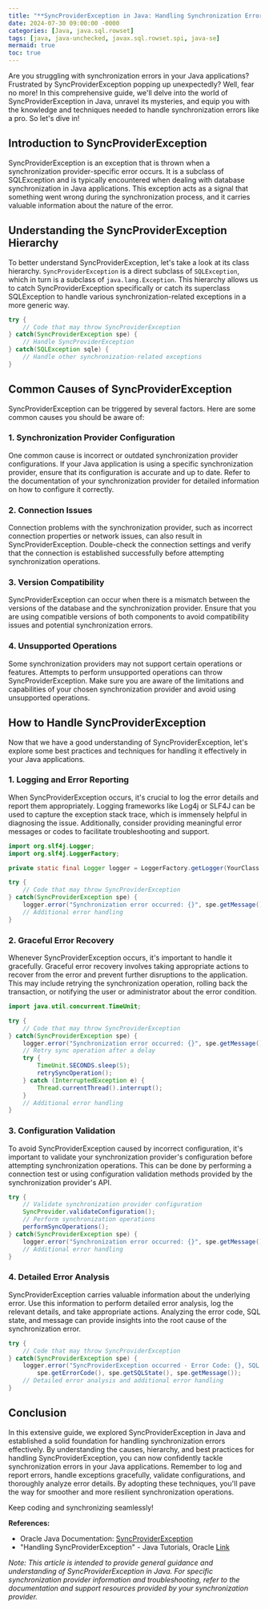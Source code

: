 ```yaml
---
title: "**SyncProviderException in Java: Handling Synchronization Errors Like a Pro**"
date: 2024-07-30 09:00:00 -0000
categories: [Java, java.sql.rowset]
tags: [java, java-unchecked, javax.sql.rowset.spi, java-se]
mermaid: true
toc: true
---
```



Are you struggling with synchronization errors in your Java applications? Frustrated by SyncProviderException popping up unexpectedly? Well, fear no more! In this comprehensive guide, we'll delve into the world of SyncProviderException in Java, unravel its mysteries, and equip you with the knowledge and techniques needed to handle synchronization errors like a pro. So let's dive in!

## Introduction to SyncProviderException

SyncProviderException is an exception that is thrown when a synchronization provider-specific error occurs. It is a subclass of SQLException and is typically encountered when dealing with database synchronization in Java applications. This exception acts as a signal that something went wrong during the synchronization process, and it carries valuable information about the nature of the error.

## Understanding the SyncProviderException Hierarchy

To better understand SyncProviderException, let's take a look at its class hierarchy. `SyncProviderException` is a direct subclass of `SQLException`, which in turn is a subclass of `java.lang.Exception`. This hierarchy allows us to catch SyncProviderException specifically or catch its superclass SQLException to handle various synchronization-related exceptions in a more generic way.

```java
try {
    // Code that may throw SyncProviderException
} catch(SyncProviderException spe) {
    // Handle SyncProviderException
} catch(SQLException sqle) {
    // Handle other synchronization-related exceptions
}
```

## Common Causes of SyncProviderException
SyncProviderException can be triggered by several factors. Here are some common causes you should be aware of:

### 1. Synchronization Provider Configuration
One common cause is incorrect or outdated synchronization provider configurations. If your Java application is using a specific synchronization provider, ensure that its configuration is accurate and up to date. Refer to the documentation of your synchronization provider for detailed information on how to configure it correctly.

### 2. Connection Issues
Connection problems with the synchronization provider, such as incorrect connection properties or network issues, can also result in SyncProviderException. Double-check the connection settings and verify that the connection is established successfully before attempting synchronization operations.

### 3. Version Compatibility
SyncProviderException can occur when there is a mismatch between the versions of the database and the synchronization provider. Ensure that you are using compatible versions of both components to avoid compatibility issues and potential synchronization errors.

### 4. Unsupported Operations
Some synchronization providers may not support certain operations or features. Attempts to perform unsupported operations can throw SyncProviderException. Make sure you are aware of the limitations and capabilities of your chosen synchronization provider and avoid using unsupported operations.

## How to Handle SyncProviderException

Now that we have a good understanding of SyncProviderException, let's explore some best practices and techniques for handling it effectively in your Java applications.

### 1. Logging and Error Reporting
When SyncProviderException occurs, it's crucial to log the error details and report them appropriately. Logging frameworks like Log4j or SLF4J can be used to capture the exception stack trace, which is immensely helpful in diagnosing the issue. Additionally, consider providing meaningful error messages or codes to facilitate troubleshooting and support.

```java
import org.slf4j.Logger;
import org.slf4j.LoggerFactory;

private static final Logger logger = LoggerFactory.getLogger(YourClass.class);

try {
    // Code that may throw SyncProviderException
} catch(SyncProviderException spe) {
    logger.error("Synchronization error occurred: {}", spe.getMessage());
    // Additional error handling
}
```

### 2. Graceful Error Recovery
Whenever SyncProviderException occurs, it's important to handle it gracefully. Graceful error recovery involves taking appropriate actions to recover from the error and prevent further disruptions to the application. This may include retrying the synchronization operation, rolling back the transaction, or notifying the user or administrator about the error condition.

```java
import java.util.concurrent.TimeUnit;

try {
    // Code that may throw SyncProviderException
} catch(SyncProviderException spe) {
    logger.error("Synchronization error occurred: {}", spe.getMessage());
    // Retry sync operation after a delay
    try {
        TimeUnit.SECONDS.sleep(5);
        retrySyncOperation();
    } catch (InterruptedException e) {
        Thread.currentThread().interrupt();
    }
    // Additional error handling
}
```

### 3. Configuration Validation
To avoid SyncProviderException caused by incorrect configuration, it's important to validate your synchronization provider's configuration before attempting synchronization operations. This can be done by performing a connection test or using configuration validation methods provided by the synchronization provider's API.

```java
try {
    // Validate synchronization provider configuration
    SyncProvider.validateConfiguration();
    // Perform synchronization operations
    performSyncOperations();
} catch(SyncProviderException spe) {
    logger.error("Synchronization error occurred: {}", spe.getMessage());
    // Additional error handling
}
```

### 4. Detailed Error Analysis
SyncProviderException carries valuable information about the underlying error. Use this information to perform detailed error analysis, log the relevant details, and take appropriate actions. Analyzing the error code, SQL state, and message can provide insights into the root cause of the synchronization error.

```java
try {
    // Code that may throw SyncProviderException
} catch(SyncProviderException spe) {
    logger.error("SyncProviderException occurred - Error Code: {}, SQL State: {}, Message: {}", 
        spe.getErrorCode(), spe.getSQLState(), spe.getMessage());
    // Detailed error analysis and additional error handling
}
```

## Conclusion

In this extensive guide, we explored SyncProviderException in Java and established a solid foundation for handling synchronization errors effectively. By understanding the causes, hierarchy, and best practices for handling SyncProviderException, you can now confidently tackle synchronization errors in your Java applications. Remember to log and report errors, handle exceptions gracefully, validate configurations, and thoroughly analyze error details. By adopting these techniques, you'll pave the way for smoother and more resilient synchronization operations.

Keep coding and synchronizing seamlessly!

**References:**

- Oracle Java Documentation: [SyncProviderException](https://docs.oracle.com/en/java/javase/14/docs/api/java.sql/module-summary.html)
- "Handling SyncProviderException" - Java Tutorials, Oracle [Link](https://docs.oracle.com/javase/tutorial/jdbc/basics/syncprovidertester.html)

*Note: This article is intended to provide general guidance and understanding of SyncProviderException in Java. For specific synchronization provider information and troubleshooting, refer to the documentation and support resources provided by your synchronization provider.*